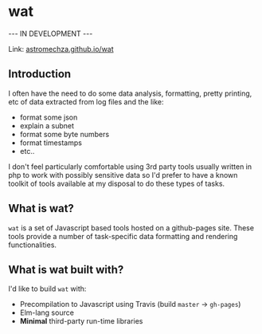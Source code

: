 # wat

--- IN DEVELOPMENT ---

Link: [astromechza.github.io/wat](https://astromechza.github.io/wat/)

## Introduction

I often have the need to do some data analysis, formatting, pretty printing, etc of data extracted from log files and the like:

- format some json
- explain a subnet
- format some byte numbers
- format timestamps
- etc..

I don't feel particularly comfortable using 3rd party tools usually written in php to work with possibly sensitive data so I'd prefer to have a known toolkit of tools available at my disposal to do these types of tasks.

## What is wat?

`wat` is a set of Javascript based tools hosted on a github-pages site. These tools provide a number of task-specific data formatting and rendering functionalities.

## What is wat built with?

I'd like to build `wat` with:

- Precompilation to Javascript using Travis (build `master` -> `gh-pages`)
- Elm-lang source
- **Minimal** third-party run-time libraries
